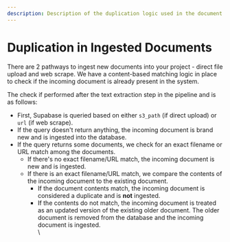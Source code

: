 ```yaml
---
description: Description of the duplication logic used in the document ingest pipeline.
---
```


# Duplication in Ingested Documents

There are 2 pathways to ingest new documents into your project - direct file upload and web scrape. We have a content-based matching logic in place to check if the incoming document is already present in the system.&#x20;

The check if performed after the text extraction step in the pipeline and is as follows:&#x20;

* First, Supabase is queried based on either `s3_path` (if direct upload) or `url` (if web scrape).
* If the query doesn't return anything, the incoming document is brand new and is ingested into the database.
* If the query returns some documents, we check for an exact filename or URL match among the documents.
  * If there's no exact filename/URL match, the incoming document is new and is ingested.
  * If there is an exact filename/URL match, we compare the contents of the incoming document to the existing document.
    * If the document contents match, the incoming document is considered a duplicate and is **not** ingested.
    * If the contents do not match, the incoming document is treated as an updated version of the existing older document. The older document is removed from the database and the incoming document is ingested.\
      \
